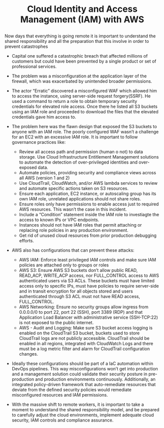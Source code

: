 # <p align="center"> Cloud Identity and Access Management (IAM) with AWS

Now days that everything is going remote it is important to understand the shared responsibility and all the preparation that this involve in order to prevent catastrophes 
* Capital one suffered a catastrophic breach that affected millions of customers but could have been prevented by a single product or set of professional services. 
* The problem was a misconfiguration at the application layer of the firewall, which was exacerbated by unintended broader permissions. 
* The actor “Erratic” discovered a misconfigured WAF which allowed him to access the instance, using server-side request forgery(SSRF). He used a command to return a role to obtain temporary security credentials for elevated role access. Once there he listed all S3 buckets using an IAM role and proceeded to download the files that the elevated credentials gave him access to.
* The problem here was the flawn design that exposed the S3 buckets to anyone with an IAM role. The poorly configured WAF wasn’t a challenge for an EC2 with an excessive IAM role. It is important to follow governance practices like:
  * Review all access path and permission (human o not) to data storage. Use Cloud Infrastructure Entitlement Management solutions to automate the detection of over-privileged identities and over-exposed data.
  * Automate policies, providing security and compliance views across all AWS (version 1 and 2)
  * Use CloudTrail, CloudWatch, and/or AWS lambda services to review and automate specific actions taken on S3 resources.
  * Ensure each application, EC2 instance, or autoscaling group has its own IAM role, unrelated applications should not share roles.
  * Ensure roles only have permissions to enable access just to required AWS resources. This wasn’t the case in this incident.
  * Include a “Condition” statement inside the IAM role to investiagte the access to known IPs or VPC endpoints.
  * Instances should not have IAM roles that permit attaching or replacing role policies in any
production environment.
  * Get rid of unused cloud resources from prior production debugging efforts.

* AWS also has configurations that can prevent these attacks:
  *  AWS IAM: Enforce least privileged IAM controls and make sure IAM policies are attached only to groups or roles
  * AWS S3: Ensure AWS S3 buckets don’t allow public READ, READ_ACP, WRITE_ACP  access, nor FULL_CONTROL access to AWS authenticated users via S3 ACLs. These buckets must have limited access only to specific IPs, must have policies to require server-side and in transit encryption for all objects stored and users authenticated through S3 ACL must not have READ access, FULL_CONTROL.
  * AWS Networking: Ensure no security groups allow ingress from 0.0.0.0/0 to port 22, port 22 (SSH), port 3389 (RDP) and that Application Load Balancer with administrative service (SSH-TCP:22) is not exposed to the public internet. 
  * AWS - Audit and Logging: Make sure S3 bucket access logging is enabled on the CloudTrail S3 bucket, buckets used to store CloudTrail logs are not publicly accessible. CloudTrail should be enabled in all regions, integrated with CloudWatch Logs and there must be a log metric filter and alarm for CloudTrail configuration changes.

* Ideally these configurations should be part of a IaC automation within DevOps pipelines. This way misconfigurations won’t get into production and a management solution could validate their security posture in pre-production and production environments continuously. Additionally, an integrated policy-driven framework that auto-remediate resources that deviate from the defined security policies would remediate misconfigured resources and IAM permissions.

* With the massive shift to remote workers, it is important to take a moment to understand the shared responsibility model, and be prepared to carefully adjust the cloud environments, implement adequate cloud security, IAM controls and compliance assurance.
